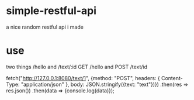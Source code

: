 # simple-restful-api
a nice random restful api i made

# use
two things /hello and /text/:id 
GET /hello
and
POST /text/id

fetch("http://127.0.0.1:8080/text/1", {method: "POST", headers: { Content-Type: "application/json" }, body: JSON.stringify({text: "text"})})
.then(res => res.json())
.then(data => {console.log(data)});
